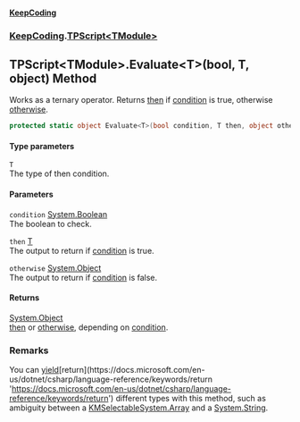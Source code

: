 #### [KeepCoding](index.md 'index')
### [KeepCoding](KeepCoding.md 'KeepCoding').[TPScript&lt;TModule&gt;](KeepCoding_TPScript_TModule_.md 'KeepCoding.TPScript&lt;TModule&gt;')
## TPScript&lt;TModule&gt;.Evaluate&lt;T&gt;(bool, T, object) Method
Works as a ternary operator. Returns [then](KeepCoding_TPScript_TModule__Evaluate_T_(bool_T_object).md#KeepCoding_TPScript_TModule__Evaluate_T_(bool_T_object)_then 'KeepCoding.TPScript&lt;TModule&gt;.Evaluate&lt;T&gt;(bool, T, object).then') if [condition](KeepCoding_TPScript_TModule__Evaluate_T_(bool_T_object).md#KeepCoding_TPScript_TModule__Evaluate_T_(bool_T_object)_condition 'KeepCoding.TPScript&lt;TModule&gt;.Evaluate&lt;T&gt;(bool, T, object).condition') is true, otherwise [otherwise](KeepCoding_TPScript_TModule__Evaluate_T_(bool_T_object).md#KeepCoding_TPScript_TModule__Evaluate_T_(bool_T_object)_otherwise 'KeepCoding.TPScript&lt;TModule&gt;.Evaluate&lt;T&gt;(bool, T, object).otherwise').  
```csharp
protected static object Evaluate<T>(bool condition, T then, object otherwise=null);
```
#### Type parameters
<a name='KeepCoding_TPScript_TModule__Evaluate_T_(bool_T_object)_T'></a>
`T`  
The type of then condition.
  
#### Parameters
<a name='KeepCoding_TPScript_TModule__Evaluate_T_(bool_T_object)_condition'></a>
`condition` [System.Boolean](https://docs.microsoft.com/en-us/dotnet/api/System.Boolean 'System.Boolean')  
The boolean to check.
  
<a name='KeepCoding_TPScript_TModule__Evaluate_T_(bool_T_object)_then'></a>
`then` [T](KeepCoding_TPScript_TModule__Evaluate_T_(bool_T_object).md#KeepCoding_TPScript_TModule__Evaluate_T_(bool_T_object)_T 'KeepCoding.TPScript&lt;TModule&gt;.Evaluate&lt;T&gt;(bool, T, object).T')  
The output to return if [condition](KeepCoding_TPScript_TModule__Evaluate_T_(bool_T_object).md#KeepCoding_TPScript_TModule__Evaluate_T_(bool_T_object)_condition 'KeepCoding.TPScript&lt;TModule&gt;.Evaluate&lt;T&gt;(bool, T, object).condition') is true.
  
<a name='KeepCoding_TPScript_TModule__Evaluate_T_(bool_T_object)_otherwise'></a>
`otherwise` [System.Object](https://docs.microsoft.com/en-us/dotnet/api/System.Object 'System.Object')  
The output to return if [condition](KeepCoding_TPScript_TModule__Evaluate_T_(bool_T_object).md#KeepCoding_TPScript_TModule__Evaluate_T_(bool_T_object)_condition 'KeepCoding.TPScript&lt;TModule&gt;.Evaluate&lt;T&gt;(bool, T, object).condition') is false.
  
#### Returns
[System.Object](https://docs.microsoft.com/en-us/dotnet/api/System.Object 'System.Object')  
[then](KeepCoding_TPScript_TModule__Evaluate_T_(bool_T_object).md#KeepCoding_TPScript_TModule__Evaluate_T_(bool_T_object)_then 'KeepCoding.TPScript&lt;TModule&gt;.Evaluate&lt;T&gt;(bool, T, object).then') or [otherwise](KeepCoding_TPScript_TModule__Evaluate_T_(bool_T_object).md#KeepCoding_TPScript_TModule__Evaluate_T_(bool_T_object)_otherwise 'KeepCoding.TPScript&lt;TModule&gt;.Evaluate&lt;T&gt;(bool, T, object).otherwise'), depending on [condition](KeepCoding_TPScript_TModule__Evaluate_T_(bool_T_object).md#KeepCoding_TPScript_TModule__Evaluate_T_(bool_T_object)_condition 'KeepCoding.TPScript&lt;TModule&gt;.Evaluate&lt;T&gt;(bool, T, object).condition').
### Remarks
You can [yield](https://docs.microsoft.com/en-us/dotnet/csharp/language-reference/keywords/yield 'https://docs.microsoft.com/en-us/dotnet/csharp/language-reference/keywords/yield')[return](https://docs.microsoft.com/en-us/dotnet/csharp/language-reference/keywords/return 'https://docs.microsoft.com/en-us/dotnet/csharp/language-reference/keywords/return') different types with this method, such as ambiguity between a [KMSelectable](https://docs.microsoft.com/en-us/dotnet/api/KMSelectable 'KMSelectable')[System.Array](https://docs.microsoft.com/en-us/dotnet/api/System.Array 'System.Array') and a [System.String](https://docs.microsoft.com/en-us/dotnet/api/System.String 'System.String').  
